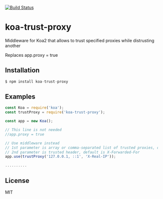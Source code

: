 [![Build Status](https://travis-ci.org/SagePtr/koa-trust-proxy.svg?branch=master)](https://travis-ci.org/SagePtr/koa-trust-proxy)

# koa-trust-proxy
Middleware for Koa2 that allows to trust specified proxies while distrusting another

Replaces app.proxy = true

## Installation

```js
$ npm install koa-trust-proxy
```

## Examples

```js
const Koa = require('koa');
const trustProxy = require('koa-trust-proxy');

const app = new Koa();

// This line is not needed
//app.proxy = true

// Use middleware instead
// 1st parameter is array or comma-separated list of trusted proxies, default ['127.0.0.1', '::1']
// 2nd parameter is trusted header, default is X-Forwarded-For
app.use(trustProxy('127.0.0.1, ::1', 'X-Real-IP'));

..........
```

## License

  MIT
